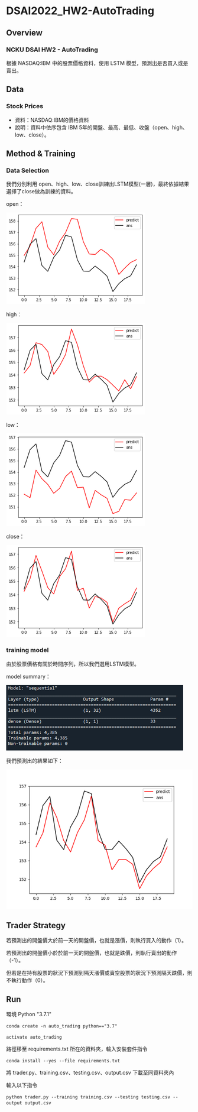 # DSAI2022_HW2-AutoTrading
## Overview
### NCKU DSAI HW2 - AutoTrading

根據 NASDAQ:IBM 中的股票價格資料，使用 LSTM 模型，預測出是否買入或是賣出。

## Data
### Stock Prices
* 資料：NASDAQ:IBM的價格資料
* 說明：資料中依序包含 IBM 5年的開盤、最高、最低、收盤（open、high、low、close）。

## Method & Training
### Data Selection
我們分別利用 open、high、low、close訓練出LSTM模型(一層)，最終依據結果選擇了close做為訓練的資料。

open：

![GITHUB](https://github.com/fylin625/DSAI2022_HW2-AutoTrading/blob/main/images/open.png?raw=true)

high：

![GITHUB](https://github.com/fylin625/DSAI2022_HW2-AutoTrading/blob/main/images/high.png?raw=true)

low：

![GITHUB](https://github.com/fylin625/DSAI2022_HW2-AutoTrading/blob/main/images/low.png?raw=true)

close：

![GITHUB](https://github.com/fylin625/DSAI2022_HW2-AutoTrading/blob/main/images/close.png?raw=true)

### training model 
由於股票價格有關於時間序列，所以我們選用LSTM模型。

model summary：

![GITHUB](https://github.com/fylin625/DSAI2022_HW2-AutoTrading/blob/main/images/summary.PNG?raw=true)

我們預測出的結果如下：

![GITHUB](https://github.com/fylin625/DSAI2022_HW2-AutoTrading/blob/main/images/GPU.png?raw=true)
## Trader Strategy

若預測出的開盤價大於前一天的開盤價，也就是漲價，則執行買入的動作（1）。

若預測出的開盤價小於於前一天的開盤價，也就是跌價，則執行賣出的動作（-1）。

但若是在持有股票的狀況下預測到隔天漲價或賣空股票的狀況下預測隔天跌價，則不執行動作（0）。

## Run

環境 Python "3.7.1"

```
conda create -n auto_trading python=="3.7"
```
```
activate auto_trading
```
路徑移至 requirements.txt 所在的資料夾，輸入安裝套件指令
```
conda install --yes --file requirements.txt
```
將 trader.py、training.csv、testing.csv、output.csv 下載至同資料夾內

輸入以下指令
```
python trader.py --training training.csv --testing testing.csv --output output.csv
